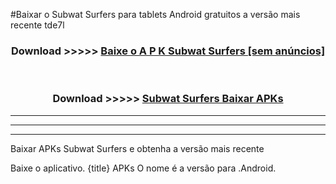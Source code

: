 #Baixar o Subwat Surfers   para tablets Android gratuitos a versão mais recente tde7l


<div align="center">
<h3>Download >>>>> <a href="https://pt-web.web.app/?pt= Subwat Surfers ">Baixe o A P K Subwat Surfers  [sem anúncios]</a></h3><br>

<h3>Download >>>>> <a href="https://pt-web.web.app/?pt= Subwat Surfers ">Subwat Surfers  Baixar APKs</a></h3>
</div>

----------------------------------------------------------

----------------------------------------------------------

----------------------------------------------------------

Baixar APKs Subwat Surfers  e obtenha a versão mais recente

Baixe o aplicativo. {title} APKs O nome é a versão para .Android.


